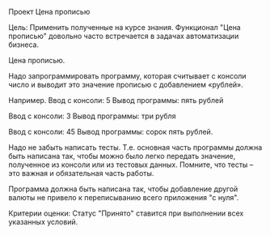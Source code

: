 Проект Цена прописью

Цель:
Применить полученные на курсе знания. Функционал "Цена прописью" довольно часто встречается в задачах автоматизации
бизнеса.

Цена прописью.

Надо запрограммировать программу, которая считывает с консоли число и выводит это значение прописью с добавлением
«рублей».

Например. Ввод с консоли: 5 Вывод программы: пять рублей

Ввод с консоли: 3 Вывод программы: три рубля

Ввод с консоли: 45 Вывод программы: сорок пять рублей.

Надо не забыть написать тесты. Т.е. основная часть программы должна быть написана так, чтобы можно было легко передать
значение, полученное из консоли или из тестовых данных. Помните, что тесты – это важная и обязательная часть работы.

Программа должна быть написана так, чтобы добавление другой валюты не привело к переписыванию всего приложения "с нуля".

Критерии оценки:
Статус "Принято" ставится при выполнении всех указанных условий.